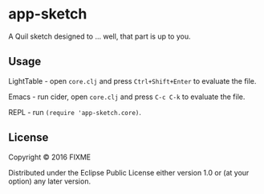 # app-sketch

A Quil sketch designed to ... well, that part is up to you.

## Usage

LightTable - open `core.clj` and press `Ctrl+Shift+Enter` to evaluate the file.

Emacs - run cider, open `core.clj` and press `C-c C-k` to evaluate the file.

REPL - run `(require 'app-sketch.core)`.

## License

Copyright © 2016 FIXME

Distributed under the Eclipse Public License either version 1.0 or (at
your option) any later version.
